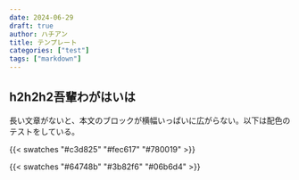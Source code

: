 ```yaml
---
date: 2024-06-29
draft: true
author: ハチアン
title: テンプレート
categories: ["test"]
tags: ["markdown"]
---
```


## h2h2h2吾輩わがはいは

長い文章がないと、本文のブロックが横幅いっぱいに広がらない。以下は配色のテストをしている。

{{< swatches "#c3d825" "#fec617" "#780019" >}}

{{< swatches "#64748b" "#3b82f6" "#06b6d4" >}}

